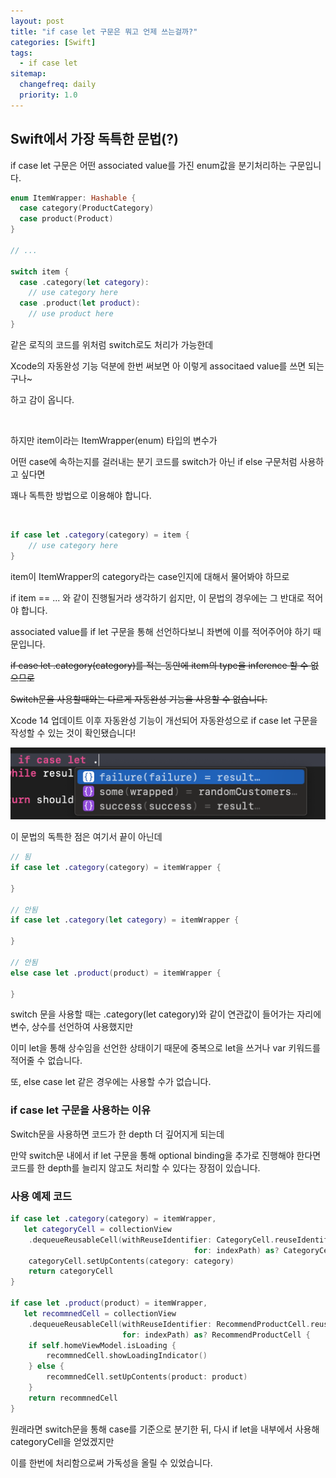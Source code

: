```yaml
---
layout: post
title: "if case let 구문은 뭐고 언제 쓰는걸까?"
categories: [Swift]
tags: 
  - if case let
sitemap:
  changefreq: daily
  priority: 1.0
---
```


## Swift에서 가장 독특한 문법(?)

if case let 구문은 어떤 associated value를 가진 enum값을 분기처리하는 구문입니다.

```swift
enum ItemWrapper: Hashable {
  case category(ProductCategory)
  case product(Product)
}

// ...

switch item {
  case .category(let category):
    // use category here
  case .product(let product):
    // use product here
}
```

같은 로직의 코드를 위처럼 switch로도 처리가 가능한데

Xcode의 자동완성 기능 덕분에 한번 써보면 아 이렇게 associtaed value를 쓰면 되는구나~

하고 감이 옵니다.

<br/> 

하지만 item이라는 ItemWrapper(enum) 타입의 변수가

어떤 case에 속하는지를 걸러내는 분기 코드를 switch가 아닌 if else 구문처럼 사용하고 싶다면

꽤나 독특한 방법으로 이용해야 합니다.

<br/> 

```swift
if case let .category(category) = item {
	// use category here
}
```

item이 ItemWrapper의 category라는 case인지에 대해서 물어봐야 하므로

if item == ... 와 같이 진행될거라 생각하기 쉽지만, 이 문법의 경우에는 그 반대로 적어야 합니다.

associated value를 if let 구문을 통해 선언하다보니 좌변에 이를 적어주어야 하기 때문입니다.

~~if case let .category(category)를 적는 동안에 item의 type을 inference 할 수 없으므로~~

~~Switch문을 사용할때와는 다르게 자동완성 기능을 사용할 수 없습니다.~~

Xcode 14 업데이트 이후 자동완성 기능이 개선되어 자동완성으로 if case let 구문을 작성할 수 있는 것이 확인됐습니다!

<img src="https://raw.githubusercontent.com/Neph3779/Blog-Image/forUpload/img/20221002173406.png" alt="image-20221002173400446" style="zoom:50%;" />

<br/> 

이 문법의 독특한 점은 여기서 끝이 아닌데

```swift
// 됨
if case let .category(category) = itemWrapper {

}

// 안됨
if case let .category(let category) = itemWrapper {

}

// 안됨
else case let .product(product) = itemWrapper {
  
}
```

switch 문을 사용할 때는 .category(let category)와 같이 연관값이 들어가는 자리에 변수, 상수를 선언하여 사용했지만

이미 let을 통해 상수임을 선언한 상태이기 때문에 중복으로 let을 쓰거나 var 키워드를 적어줄 수 없습니다. 

또, else case let 같은 경우에는 사용할 수가 없습니다. 



### if case let 구문을 사용하는 이유

Switch문을 사용하면 코드가 한 depth 더 깊어지게 되는데

만약 switch문 내에서 if let 구문을 통해 optional binding을 추가로 진행해야 한다면 코드를 한 depth를 늘리지 않고도 처리할 수 있다는 장점이 있습니다.

### 사용 예제 코드

```swift
if case let .category(category) = itemWrapper,
   let categoryCell = collectionView
    .dequeueReusableCell(withReuseIdentifier: CategoryCell.reuseIdentifier,
                                         for: indexPath) as? CategoryCell {
    categoryCell.setUpContents(category: category)
    return categoryCell
}

if case let .product(product) = itemWrapper,
   let recommnedCell = collectionView
    .dequeueReusableCell(withReuseIdentifier: RecommendProductCell.reuseIdentifier,
                         for: indexPath) as? RecommendProductCell {
    if self.homeViewModel.isLoading {
        recommnedCell.showLoadingIndicator()
    } else {
        recommnedCell.setUpContents(product: product)
    }
    return recommnedCell
}
```

원래라면 switch문을 통해 case를 기준으로 분기한 뒤, 다시 if let을 내부에서 사용해 categoryCell을 얻었겠지만

이를 한번에 처리함으로써 가독성을 올릴 수 있었습니다.